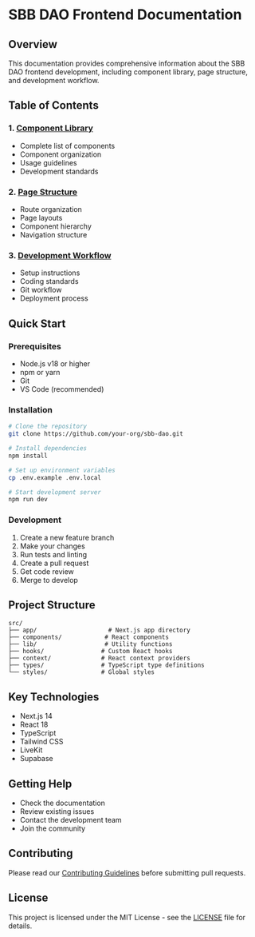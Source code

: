 # SBB DAO Frontend Documentation

## Overview
This documentation provides comprehensive information about the SBB DAO frontend development, including component library, page structure, and development workflow.

## Table of Contents

### 1. [Component Library](./component-library.md)
- Complete list of components
- Component organization
- Usage guidelines
- Development standards

### 2. [Page Structure](./page-structure.md)
- Route organization
- Page layouts
- Component hierarchy
- Navigation structure

### 3. [Development Workflow](./development-workflow.md)
- Setup instructions
- Coding standards
- Git workflow
- Deployment process

## Quick Start

### Prerequisites
- Node.js v18 or higher
- npm or yarn
- Git
- VS Code (recommended)

### Installation
```bash
# Clone the repository
git clone https://github.com/your-org/sbb-dao.git

# Install dependencies
npm install

# Set up environment variables
cp .env.example .env.local

# Start development server
npm run dev
```

### Development
1. Create a new feature branch
2. Make your changes
3. Run tests and linting
4. Create a pull request
5. Get code review
6. Merge to develop

## Project Structure
```
src/
├── app/                    # Next.js app directory
├── components/            # React components
├── lib/                   # Utility functions
├── hooks/                # Custom React hooks
├── context/              # React context providers
├── types/                # TypeScript type definitions
└── styles/               # Global styles
```

## Key Technologies
- Next.js 14
- React 18
- TypeScript
- Tailwind CSS
- LiveKit
- Supabase

## Getting Help
- Check the documentation
- Review existing issues
- Contact the development team
- Join the community

## Contributing
Please read our [Contributing Guidelines](../CONTRIBUTING.md) before submitting pull requests.

## License
This project is licensed under the MIT License - see the [LICENSE](../LICENSE) file for details. 